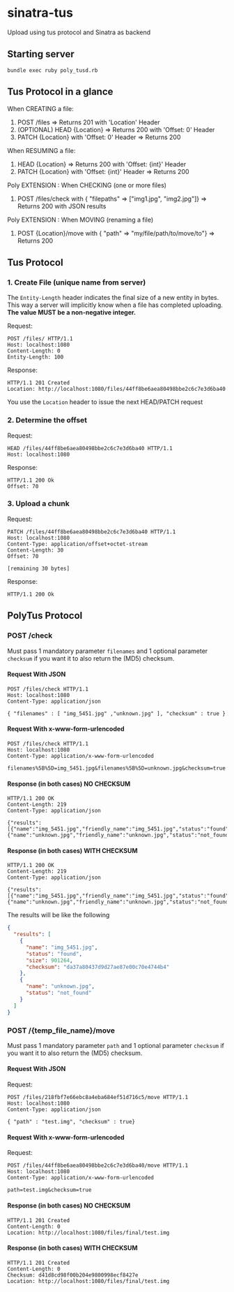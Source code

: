# sinatra-tus
Upload using tus protocol and Sinatra as backend

## Starting server

```shell
bundle exec ruby poly_tusd.rb
```

## Tus Protocol in a glance

When CREATING a file:

1. POST /files => Returns 201 with 'Location' Header
2. (OPTIONAL) HEAD {Location} => Returns 200 with 'Offset: 0' Header
3. PATCH {Location} with 'Offset: 0' Header => Returns 200

When RESUMING a file:

1. HEAD {Location} => Returns 200 with 'Offset: {int}' Header
2. PATCH {Location} with 'Offset: {int}' Header => Returns 200

Poly EXTENSION : When CHECKING (one or more files)

1. POST /files/check with { "filepaths" => ["img1.jpg", "img2.jpg"]} => Returns 200 with JSON results


Poly EXTENSION : When MOVING (renaming a file)

1. POST {Location}/move with { "path" => "my/file/path/to/move/to"} => Returns 200


## Tus Protocol

### 1. Create File (unique name from server)

The `Entity-Length` header indicates the final size of a new entity in bytes. This way a server will implicitly know when a file has completed uploading.
**The value MUST be a non-negative integer.**

Request:
```
POST /files/ HTTP/1.1
Host: localhost:1080
Content-Length: 0
Entity-Length: 100
```

Response:
```
HTTP/1.1 201 Created
Location: http://localhost:1080/files/44ff8be6aea80498bbe2c6c7e3d6ba40
```

You use the `Location` header to issue the next HEAD/PATCH request

### 2. Determine the offset

Request:
```
HEAD /files/44ff8be6aea80498bbe2c6c7e3d6ba40 HTTP/1.1
Host: localhost:1080
```

Response:
```
HTTP/1.1 200 Ok
Offset: 70
```

### 3. Upload a chunk

Request:
```
PATCH /files/44ff8be6aea80498bbe2c6c7e3d6ba40 HTTP/1.1
Host: localhost:1080
Content-Type: application/offset+octet-stream
Content-Length: 30
Offset: 70

[remaining 30 bytes]
```

Response:
```
HTTP/1.1 200 Ok
```

## PolyTus Protocol

### POST /check

Must pass 1 mandatory parameter `filenames` and 1 optional parameter `checksum` if you want it to also return the (MD5) checksum.


#### Request With JSON

```
POST /files/check HTTP/1.1
Host: localhost:1080
Content-Type: application/json

{ "filenames" : [ "img_5451.jpg" ,"unknown.jpg" ], "checksum" : true }
```

#### Request With x-www-form-urlencoded

```
POST /files/check HTTP/1.1
Host: localhost:1080
Content-Type: application/x-www-form-urlencoded

filenames%5B%5D=img_5451.jpg&filenames%5B%5D=unknown.jpg&checksum=true
```

#### Response (in both cases) NO CHECKSUM

```
HTTP/1.1 200 OK
Content-Length: 219
Content-Type: application/json

{"results":[{"name":"img_5451.jpg","friendly_name":"img_5451.jpg","status":"found","size":901264},{"name":"unknown.jpg","friendly_name":"unknown.jpg","status":"not_found"}]}
```

#### Response (in both cases) WITH CHECKSUM

```
HTTP/1.1 200 OK
Content-Length: 219
Content-Type: application/json

{"results":[{"name":"img_5451.jpg","friendly_name":"img_5451.jpg","status":"found","size":901264,"checksum":"da37a80437d9d27ae87e00c70e4744b4"},{"name":"unknown.jpg","friendly_name":"unknown.jpg","status":"not_found"}]}
```


The results will be like the following

```json
{
  "results": [
    {
      "name": "img_5451.jpg",
      "status": "found",
      "size": 901264,
      "checksum": "da37a80437d9d27ae87e00c70e4744b4"
    },
    {
      "name": "unknown.jpg",
      "status": "not_found"
    }
  ]
}
```

### POST /{temp_file_name}/move

Must pass 1 mandatory parameter `path` and 1 optional parameter `checksum` if you want it to also return the (MD5) checksum.


#### Request With JSON

Request:
```
POST /files/218fbf7e66ebc8a4eba684ef51d716c5/move HTTP/1.1
Host: localhost:1080
Content-Type: application/json

{ "path" : "test.img", "checksum" : true}
```

#### Request With x-www-form-urlencoded

Request:
```
POST /files/44ff8be6aea80498bbe2c6c7e3d6ba40/move HTTP/1.1
Host: localhost:1080
Content-Type: application/x-www-form-urlencoded

path=test.img&checksum=true
```

#### Response (in both cases) NO CHECKSUM

```
HTTP/1.1 201 Created
Content-Length: 0
Location: http://localhost:1080/files/final/test.img
```


#### Response (in both cases) WITH CHECKSUM

```
HTTP/1.1 201 Created
Content-Length: 0
Checksum: d41d8cd98f00b204e9800998ecf8427e
Location: http://localhost:1080/files/final/test.img
```
